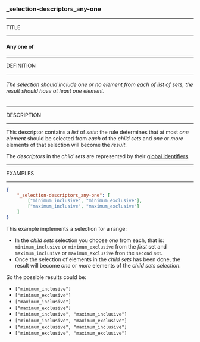 ### _selection-descriptors_any-one



------
TITLE

------

#### Any one of



------
DEFINITION

------

###### The selection should include one or no element from each of list of sets, the result should have at least one element.



------
DESCRIPTION

------

This descriptor contains a *list* of *sets*: the rule determines that at most *one element* should be selected from *each* of the *child sets* and *one* or *more* elements of that selection will become the *result*.

The *descriptors* in the *child sets* are represented by their [global identifiers](_gid).



------
EXAMPLES

------

```json
{
	"_selection-descriptors_any-one": [
		["minimum_inclusive", "minimum_exclusive"],
		["maximum_inclusive", "maximum_exclusive"]
	]
}
```

This example implements a selection for a range:

- In the *child sets* selection you choose *one* from each, that is: `minimum_inclusive` or `minimum_exclusive` from the *first* set and `maximum_inclusive` or `maximum_exclusive` fron the `second` set.
- Once the selection of elements in the *child sets* has been done, the result will become *one* or *more* elements of the *child sets selection*.

So the possible results could be:

- `["minimum_inclusive"]`
- `["minimum_exclusive"]`
- `["maximum_inclusive"]`
- `["maximum_exclusive"]`
- `["minimum_inclusive", "maximum_inclusive"]`
- `["minimum_inclusive", "maximum_exclusive"]`
- `["minimum_exclusive", "maximum_inclusive"]`
- `["minimum_exclusive", "maximum_exclusive"]`